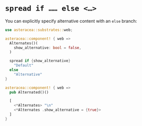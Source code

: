 # `spread if …… else <…>`

You can explicitly specify alternative content with an `else` branch:

```rust asteracea=Alternated
use asteracea::substrates::web;

asteracea::component! { web =>
  Alternates()(
    show_alternative: bool = false,
  )

  spread if {show_alternative}
    "Default"
  else
    "Alternative"
}

asteracea::component! { web =>
  pub Alternated()()

  [
    <*Alternates> "\n"
    <*Alternates .show_alternative = {true}>
  ]
}
```
